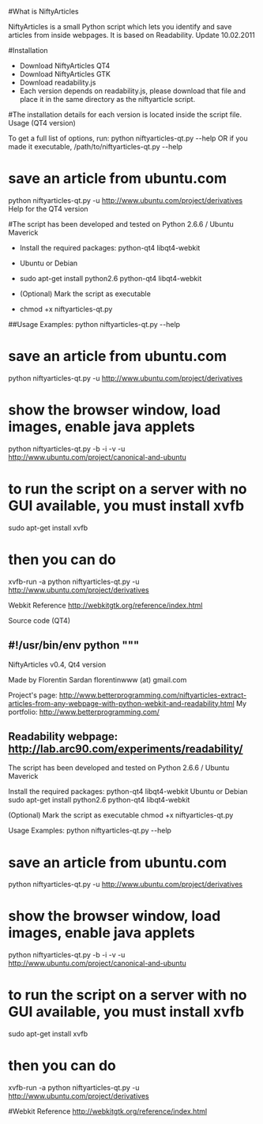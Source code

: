 #What is NiftyArticles

NiftyArticles is a small Python script which lets you identify and save articles from inside webpages. It is based on Readability.
Update 10.02.2011

#Installation

* Download NiftyArticles QT4
* Download NiftyArticles GTK
* Download readability.js
* Each version depends on readability.js, please download that file and place it in the same directory as the niftyarticle script.

#The installation details for each version is located inside the script file.
Usage (QT4 version)

To get a full list of options, run:
python niftyarticles-qt.py --help
OR if you made it executable,
/path/to/niftyarticles-qt.py --help

# save an article from ubuntu.com
python niftyarticles-qt.py -u http://www.ubuntu.com/project/derivatives
Help for the QT4 version

#The script has been developed and tested on Python 2.6.6 / Ubuntu Maverick

* Install the required packages: python-qt4 libqt4-webkit
* Ubuntu or Debian
* sudo apt-get install python2.6 python-qt4 libqt4-webkit

* (Optional) Mark the script as executable
* chmod +x niftyarticles-qt.py

##Usage Examples:
python niftyarticles-qt.py --help

# save an article from ubuntu.com
python niftyarticles-qt.py -u http://www.ubuntu.com/project/derivatives

# show the browser window, load images, enable java applets
python niftyarticles-qt.py -b -i -v -u http://www.ubuntu.com/project/canonical-and-ubuntu

# to run the script on a server with no GUI available, you must install xvfb
sudo apt-get install xvfb
# then you can do
xvfb-run -a python niftyarticles-qt.py -u http://www.ubuntu.com/project/derivatives

Webkit Reference
http://webkitgtk.org/reference/index.html

Source code (QT4)

#!/usr/bin/env python
"""
------------------------------------
NiftyArticles v0.4, Qt4 version

Made by Florentin Sardan
florentinwww (at) gmail.com

Project's page:
    http://www.betterprogramming.com/niftyarticles-extract-articles-from-any-webpage-with-python-webkit-and-readability.html
My portfolio:
    http://www.betterprogramming.com/

Readability webpage:
    http://lab.arc90.com/experiments/readability/
------------------------------------
The script has been developed and tested on Python 2.6.6 / Ubuntu Maverick

Install the required packages: python-qt4 libqt4-webkit
Ubuntu or Debian
sudo apt-get install python2.6 python-qt4 libqt4-webkit

(Optional) Mark the script as executable
chmod +x niftyarticles-qt.py

Usage Examples:
python niftyarticles-qt.py --help

# save an article from ubuntu.com
python niftyarticles-qt.py -u http://www.ubuntu.com/project/derivatives

# show the browser window, load images, enable java applets
python niftyarticles-qt.py -b -i -v -u http://www.ubuntu.com/project/canonical-and-ubuntu

# to run the script on a server with no GUI available, you must install xvfb
sudo apt-get install xvfb
# then you can do
xvfb-run -a python niftyarticles-qt.py -u http://www.ubuntu.com/project/derivatives

#Webkit Reference
http://webkitgtk.org/reference/index.html

